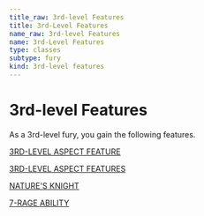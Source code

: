 ```yaml
---
title_raw: 3rd-level Features
title: 3rd-Level Features
name_raw: 3rd-level Features
name: 3rd-Level Features
type: classes
subtype: fury
kind: 3rd-level features
---
```


# 3rd-level Features

As a 3rd-level fury, you gain the following features.

[3RD-LEVEL ASPECT FEATURE](./3rd-Level%20Aspect%20Feature.md)

[3RD-LEVEL ASPECT FEATURES](./3rd-Level%20Aspect%20Features/3rd-Level%20Aspect%20Features.md)

[NATURE'S KNIGHT](./Natures%20Knight/Natures%20Knight.md)

[7-RAGE ABILITY](./7-Rage%20Ability.md)
